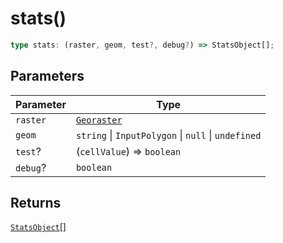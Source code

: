 # stats()

```ts
type stats: (raster, geom, test?, debug?) => StatsObject[];
```

## Parameters

| Parameter | Type |
| ------ | ------ |
| `raster` | [`Georaster`](../interfaces/Georaster.md) |
| `geom` | `string` \| `InputPolygon` \| `null` \| `undefined` |
| `test`? | (`cellValue`) => `boolean` |
| `debug`? | `boolean` |

## Returns

[`StatsObject`](../interfaces/StatsObject.md)[]
